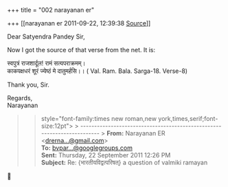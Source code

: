+++
title = "002 narayanan er"

+++
[[narayanan er	2011-09-22, 12:39:38 [Source](https://groups.google.com/g/bvparishat/c/zTXD_k-IsLU)]]



Dear Satyendra Pandey Sir,

  

Now I got the source of that verse from the net. It is:  

स्वपुत्रं राजशार्दूल! रामं सत्यपराक्रमम्।  
काकपक्षधरं शूरं ज्येष्ठं मे दातुमर्हसि।। ( Val. Ram. Bala. Sarga-18. Verse-8)

Thank you, Sir.  



Regards,  
Narayanan  

> 
> >  style="font-family:times new roman,new york,times,serif;font-size:12pt"> >
> ------------------------------------------------------------------------ >
> **From:** Narayanan ER \<[drerna...@gmail.com]()\>  
> **To:** [bvpar...@googlegroups.com]()  
> **Sent:** Thursday, 22 September 2011 12:26 PM  
> **Subject:** Re: {भारतीयविद्वत्परिषत्} a question of valmiki ramayan  
> > 
> > 



